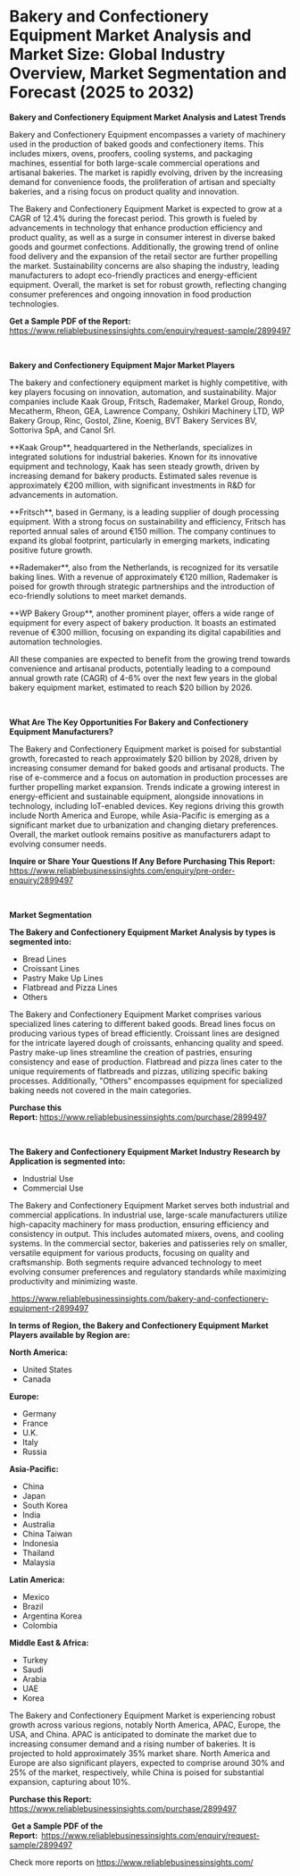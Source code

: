 <p><h1>Bakery and Confectionery Equipment Market Analysis and Market Size: Global Industry Overview, Market Segmentation and Forecast (2025 to 2032)</h1></p><p><strong>Bakery and Confectionery Equipment Market Analysis and Latest Trends</strong></p>
<p><p>Bakery and Confectionery Equipment encompasses a variety of machinery used in the production of baked goods and confectionery items. This includes mixers, ovens, proofers, cooling systems, and packaging machines, essential for both large-scale commercial operations and artisanal bakeries. The market is rapidly evolving, driven by the increasing demand for convenience foods, the proliferation of artisan and specialty bakeries, and a rising focus on product quality and innovation.</p><p>The Bakery and Confectionery Equipment Market is expected to grow at a CAGR of 12.4% during the forecast period. This growth is fueled by advancements in technology that enhance production efficiency and product quality, as well as a surge in consumer interest in diverse baked goods and gourmet confections. Additionally, the growing trend of online food delivery and the expansion of the retail sector are further propelling the market. Sustainability concerns are also shaping the industry, leading manufacturers to adopt eco-friendly practices and energy-efficient equipment. Overall, the market is set for robust growth, reflecting changing consumer preferences and ongoing innovation in food production technologies.</p></p>
<p><strong>Get a Sample PDF of the Report:&nbsp;</strong> <a href="https://www.reliablebusinessinsights.com/enquiry/request-sample/2899497?utm_campaign=3316&utm_medium=2&utm_source=Github&utm_content=ia&utm_term=16032025&utm_id=bakery-and-confectionery-equipment">https://www.reliablebusinessinsights.com/enquiry/request-sample/2899497</a></p>
<p>&nbsp;</p>
<p><strong>Bakery and Confectionery Equipment Major Market Players</strong></p>
<p><p>The bakery and confectionery equipment market is highly competitive, with key players focusing on innovation, automation, and sustainability. Major companies include Kaak Group, Fritsch, Rademaker, Markel Group, Rondo, Mecatherm, Rheon, GEA, Lawrence Company, Oshikiri Machinery LTD, WP Bakery Group, Rinc, Gostol, Zline, Koenig, BVT Bakery Services BV, Sottoriva SpA, and Canol Srl.</p><p>**Kaak Group**, headquartered in the Netherlands, specializes in integrated solutions for industrial bakeries. Known for its innovative equipment and technology, Kaak has seen steady growth, driven by increasing demand for bakery products. Estimated sales revenue is approximately €200 million, with significant investments in R&D for advancements in automation.</p><p>**Fritsch**, based in Germany, is a leading supplier of dough processing equipment. With a strong focus on sustainability and efficiency, Fritsch has reported annual sales of around €150 million. The company continues to expand its global footprint, particularly in emerging markets, indicating positive future growth.</p><p>**Rademaker**, also from the Netherlands, is recognized for its versatile baking lines. With a revenue of approximately €120 million, Rademaker is poised for growth through strategic partnerships and the introduction of eco-friendly solutions to meet market demands.</p><p>**WP Bakery Group**, another prominent player, offers a wide range of equipment for every aspect of bakery production. It boasts an estimated revenue of €300 million, focusing on expanding its digital capabilities and automation technologies.</p><p>All these companies are expected to benefit from the growing trend towards convenience and artisanal products, potentially leading to a compound annual growth rate (CAGR) of 4-6% over the next few years in the global bakery equipment market, estimated to reach $20 billion by 2026.</p></p>
<p>&nbsp;</p>
<p><strong>What Are The Key Opportunities For Bakery and Confectionery Equipment Manufacturers?</strong></p>
<p><p>The Bakery and Confectionery Equipment market is poised for substantial growth, forecasted to reach approximately $20 billion by 2028, driven by increasing consumer demand for baked goods and artisanal products. The rise of e-commerce and a focus on automation in production processes are further propelling market expansion. Trends indicate a growing interest in energy-efficient and sustainable equipment, alongside innovations in technology, including IoT-enabled devices. Key regions driving this growth include North America and Europe, while Asia-Pacific is emerging as a significant market due to urbanization and changing dietary preferences. Overall, the market outlook remains positive as manufacturers adapt to evolving consumer needs.</p></p>
<p><strong>Inquire or Share Your Questions If Any Before Purchasing This Report:</strong> <a href="https://www.reliablebusinessinsights.com/enquiry/pre-order-enquiry/2899497?utm_campaign=3316&utm_medium=2&utm_source=Github&utm_content=ia&utm_term=16032025&utm_id=bakery-and-confectionery-equipment">https://www.reliablebusinessinsights.com/enquiry/pre-order-enquiry/2899497</a></p>
<p>&nbsp;</p>
<p><strong>Market Segmentation</strong></p>
<p><strong>The Bakery and Confectionery Equipment Market Analysis by types is segmented into:</strong></p>
<p><ul><li>Bread Lines</li><li>Croissant Lines</li><li>Pastry Make Up Lines</li><li>Flatbread and Pizza Lines</li><li>Others</li></ul></p>
<p><p>The Bakery and Confectionery Equipment Market comprises various specialized lines catering to different baked goods. Bread lines focus on producing various types of bread efficiently. Croissant lines are designed for the intricate layered dough of croissants, enhancing quality and speed. Pastry make-up lines streamline the creation of pastries, ensuring consistency and ease of production. Flatbread and pizza lines cater to the unique requirements of flatbreads and pizzas, utilizing specific baking processes. Additionally, "Others" encompasses equipment for specialized baking needs not covered in the main categories.</p></p>
<p><strong>Purchase this Report:&nbsp;</strong><a href="https://www.reliablebusinessinsights.com/purchase/2899497?utm_campaign=3316&utm_medium=2&utm_source=Github&utm_content=ia&utm_term=16032025&utm_id=bakery-and-confectionery-equipment">https://www.reliablebusinessinsights.com/purchase/2899497</a></p>
<p>&nbsp;</p>
<p><strong>The Bakery and Confectionery Equipment Market Industry Research by Application is segmented into:</strong></p>
<p><ul><li>Industrial Use</li><li>Commercial Use</li></ul></p>
<p><p>The Bakery and Confectionery Equipment Market serves both industrial and commercial applications. In industrial use, large-scale manufacturers utilize high-capacity machinery for mass production, ensuring efficiency and consistency in output. This includes automated mixers, ovens, and cooling systems. In the commercial sector, bakeries and patisseries rely on smaller, versatile equipment for various products, focusing on quality and craftsmanship. Both segments require advanced technology to meet evolving consumer preferences and regulatory standards while maximizing productivity and minimizing waste.</p></p>
<p><a href="https://www.reliablebusinessinsights.com/bakery-and-confectionery-equipment-r2899497?utm_campaign=3316&utm_medium=2&utm_source=Github&utm_content=ia&utm_term=16032025&utm_id=bakery-and-confectionery-equipment">&nbsp;https://www.reliablebusinessinsights.com/bakery-and-confectionery-equipment-r2899497</a></p>
<p><strong>In terms of Region, the Bakery and Confectionery Equipment Market Players available by Region are:</strong></p>
<p>
    <p> <strong> North America: </strong>
        <ul>
            <li>United States</li>
            <li>Canada</li>
        </ul>
        </p> 
    <p> <strong> Europe: </strong>
        <ul>
            <li>Germany</li>
            <li>France</li>
            <li>U.K.</li>
            <li>Italy</li>
            <li>Russia</li>
        </ul>
        </p> 
    <p> <strong> Asia-Pacific: </strong>
        <ul>
            <li>China</li>
            <li>Japan</li>
            <li>South Korea</li>
            <li>India</li>
            <li>Australia</li>
            <li>China Taiwan</li>
            <li>Indonesia</li>
            <li>Thailand</li>
            <li>Malaysia</li>
        </ul>
        </p> 
    <p> <strong> Latin America: </strong>
        <ul>
            <li>Mexico</li>
            <li>Brazil</li>
            <li>Argentina Korea</li>
            <li>Colombia</li>
        </ul>
        </p> 
    <p> <strong> Middle East & Africa: </strong>
        <ul>
            <li>Turkey</li>
            <li>Saudi</li>
            <li>Arabia</li>
            <li>UAE</li>
            <li>Korea</li>
        </ul>
    </p>
    </p>
<p><p>The Bakery and Confectionery Equipment Market is experiencing robust growth across various regions, notably North America, APAC, Europe, the USA, and China. APAC is anticipated to dominate the market due to increasing consumer demand and a rising number of bakeries. It is projected to hold approximately 35% market share. North America and Europe are also significant players, expected to comprise around 30% and 25% of the market, respectively, while China is poised for substantial expansion, capturing about 10%.</p></p>
<p><strong>Purchase this Report: </strong><a href="https://www.reliablebusinessinsights.com/purchase/2899497?utm_campaign=3316&utm_medium=2&utm_source=Github&utm_content=ia&utm_term=16032025&utm_id=bakery-and-confectionery-equipment">https://www.reliablebusinessinsights.com/purchase/2899497</a></p>
<p>&nbsp;<strong>Get a Sample PDF of the Report:&nbsp;&nbsp;</strong><a href="https://www.reliablebusinessinsights.com/enquiry/request-sample/2899497?utm_campaign=3316&utm_medium=2&utm_source=Github&utm_content=ia&utm_term=16032025&utm_id=bakery-and-confectionery-equipment">https://www.reliablebusinessinsights.com/enquiry/request-sample/2899497</a></p>
<p><strong></strong></p>
<p>Check more reports on <a href="https://www.reliablebusinessinsights.com/?utm_campaign=3316&utm_medium=2&utm_source=Github&utm_content=ia&utm_term=16032025&utm_id=bakery-and-confectionery-equipment">https://www.reliablebusinessinsights.com/</a></p>